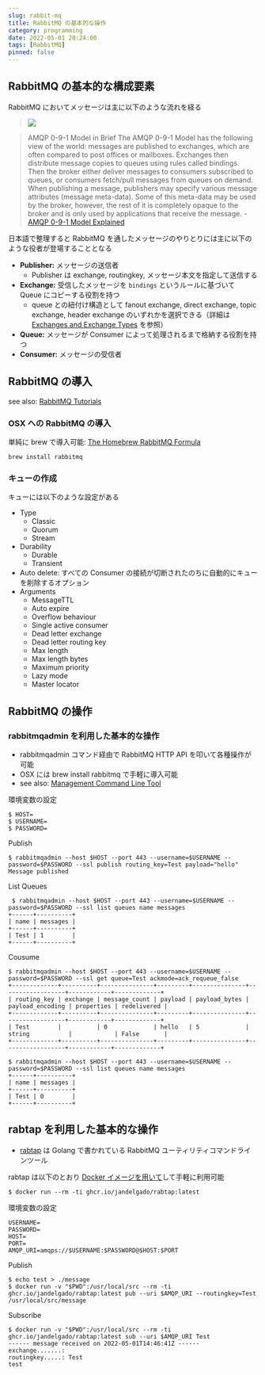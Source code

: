 ```yaml
---
slug: rabbit-mq
title: RabbitMQ の基本的な操作
category: programming
date: 2022-05-01 20:24:00
tags: [RabbitMQ]
pinned: false
---
```


## RabbitMQ の基本的な構成要素

RabbitMQ においてメッセージは主に以下のような流れを経る

> ![](https://www.rabbitmq.com/img/tutorials/intro/hello-world-example-routing.png)

> AMQP 0-9-1 Model in Brief
> The AMQP 0-9-1 Model has the following view of the world: messages are published to exchanges, which are often compared to post offices or mailboxes. Exchanges then distribute message copies to queues using rules called bindings. Then the broker either deliver messages to consumers subscribed to queues, or consumers fetch/pull messages from queues on demand.
> When publishing a message, publishers may specify various message attributes (message meta-data). Some of this meta-data may be used by the broker, however, the rest of it is completely opaque to the broker and is only used by applications that receive the message. - [AMQP 0-9-1 Model Explained](https://www.rabbitmq.com/tutorials/amqp-concepts.html#amqp-model)

日本語で整理すると RabbitMQ を通したメッセージのやりとりには主に以下のような役者が登場することとなる

- **Publisher:** メッセージの送信者
  - Publisher は exchange, routingkey, メッセージ本文を指定して送信する
- **Exchange:** 受信したメッセージを `bindings` というルールに基づいて Queue にコピーする役割を持つ
  - queue との紐付け構造として fanout exchange, direct exchange, topic exchange, header exchange のいずれかを選択できる（詳細は [Exchanges and Exchange Types](https://www.rabbitmq.com/tutorials/amqp-concepts.html#exchanges) を参照）
- **Queue:** メッセージが Consumer によって処理されるまで格納する役割を持つ
- **Consumer:** メッセージの受信者

## RabbitMQ の導入

see also: [RabbitMQ Tutorials](https://www.rabbitmq.com/getstarted.html)

### OSX への RabbitMQ の導入

単純に brew で導入可能: [The Homebrew RabbitMQ Formula](https://www.rabbitmq.com/install-homebrew.html)

```
brew install rabbitmq
```

### キューの作成

キューには以下のような設定がある

- Type
  - Classic
  - Quorum
  - Stream
- Durability
  - Durable
  - Transient
- Auto delete: すべての Consumer の接続が切断されたのちに自動的にキューを削除するオプション
- Arguments
  - MessageTTL
  - Auto expire
  - Overflow behaviour
  - Single active consumer
  - Dead letter exchange
  - Dead letter routing key
  - Max length
  - Max length bytes
  - Maximum priority
  - Lazy mode
  - Master locator

## RabbitMQ の操作

### rabbitmqadmin を利用した基本的な操作

- rabbitmqadmin コマンド経由で RabbitMQ HTTP API を叩いて各種操作が可能
- OSX には brew install rabbitmq で手軽に導入可能
- see also: [Management Command Line Tool](https://www.rabbitmq.com/management-cli.html)

環境変数の設定

```
$ HOST=
$ USERNAME=
$ PASSWORD=
```

Publish

```
$ rabbitmqadmin --host $HOST --port 443 --username=$USERNAME --password=$PASSWORD --ssl publish routing_key=Test payload="hello"
Message published
```

List Queues

```
 $ rabbitmqadmin --host $HOST --port 443 --username=$USERNAME --password=$PASSWORD --ssl list queues name messages
+------+----------+
| name | messages |
+------+----------+
| Test | 1        |
+------+----------+
```

Cousume

```
$ rabbitmqadmin --host $HOST --port 443 --username=$USERNAME --password=$PASSWORD --ssl get queue=Test ackmode=ack_requeue_false
+-------------+----------+---------------+---------+---------------+------------------+------------+-------------+
| routing_key | exchange | message_count | payload | payload_bytes | payload_encoding | properties | redelivered |
+-------------+----------+---------------+---------+---------------+------------------+------------+-------------+
| Test        |          | 0             | hello   | 5             | string           |            | False       |
+-------------+----------+---------------+---------+---------------+------------------+------------+-------------+

$ rabbitmqadmin --host $HOST --port 443 --username=$USERNAME --password=$PASSWORD --ssl list queues name messages
+------+----------+
| name | messages |
+------+----------+
| Test | 0        |
+------+----------+
```

## rabtap を利用した基本的な操作

- [rabtap](https://github.com/jandelgado/rabtap) は Golang で書かれている RabbitMQ ユーティリティコマンドラインツール

rabtap は以下のとおり [Docker イメージを用いて](https://github.com/jandelgado/rabtap#docker-image)して手軽に利用可能

```
$ docker run --rm -ti ghcr.io/jandelgado/rabtap:latest
```

環境変数の設定

```
USERNAME=
PASSWORD=
HOST=
PORT=
AMQP_URI=amqps://$USERNAME:$PASSWORD@$HOST:$PORT
```

Publish

```
$ echo test > ./message
$ docker run -v "$PWD":/usr/local/src --rm -ti ghcr.io/jandelgado/rabtap:latest pub --uri $AMQP_URI --routingkey=Test /usr/local/src/message
```

Subscribe

```
$ docker run -v "$PWD":/usr/local/src --rm -ti ghcr.io/jandelgado/rabtap:latest sub --uri $AMQP_URI Test
------ message received on 2022-05-01T14:46:41Z ------
exchange.......:
routingkey.....: Test
test
```
